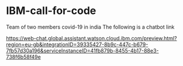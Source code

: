 # IBM-call-for-code

Team of two members
covid-19 in india 
The following is a chatbot link 

https://web-chat.global.assistant.watson.cloud.ibm.com/preview.html?region=eu-gb&integrationID=39335427-8b9c-447c-b679-7fb57d30a196&serviceInstanceID=41fb879b-8455-4b17-88e3-738f6b58f49e


